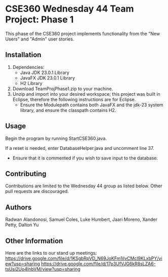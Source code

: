 # CSE360 Wednesday 44 Team Project: Phase 1

This phase of the CSE360 project implements functionality from the "New Users" and "Admin" user stories.

## Installation
1. Dependencies:
   - Java JDK 23.0.1 Library
   - JavaFX JDK 23.0.1 Library
   - H2 Library
2. Download TeamProjPhase1.zip to your machine.
3. Unzip and import into your desired workspace; this project was built in Eclipse, therefore the following instructions are for Eclipse.
   - Ensure the Modulepath contains both JavaFX and the jdk-23 system library, and ensure the classpath contains H2.

## Usage
Begin the program by running StartCSE360.java.

If a reset is needed, enter DatabaseHelper.java and uncomment line 37. 
  - Ensure that it is commented if you wish to save input to the database.

## Contributing
Contributions are limited to the Wednesday 44 group as listed below. Other pull requests are discouraged.

## Authors
Radwan Alandonosi, Samuel Coles, Luke Humbert, Jaari Moreno, Xander Petty, Dalton Yu

## Other Information
Here are the links to our stand up meetings:
https://drive.google.com/file/d/1KSgbRpVD_N69JoKFm1iIvCMcl9KLxbPY/view?usp=sharing 
https://drive.google.com/file/d/17p3UfVJG6kR8sLZA6-tsUsi2Uo4InbVM/view?usp=sharing 
   
